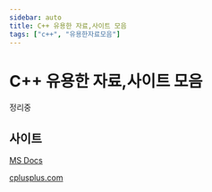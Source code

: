 ```yaml
---
sidebar: auto
title: C++ 유용한 자료,사이트 모음
tags: ["c++", "유용한자료모음"]
---
```


# C++ 유용한 자료,사이트 모음

정리중

## 사이트

[MS Docs](https://docs.microsoft.com/ko-kr/cpp/cpp/cpp-language-reference?view=vs-2019)

[cplusplus.com](http://www.cplusplus.com)